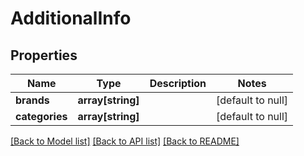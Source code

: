 # AdditionalInfo

## Properties
Name | Type | Description | Notes
------------ | ------------- | ------------- | -------------
**brands** | **array[string]** |  | [default to null]
**categories** | **array[string]** |  | [default to null]

[[Back to Model list]](../README.md#documentation-for-models) [[Back to API list]](../README.md#documentation-for-api-endpoints) [[Back to README]](../README.md)


